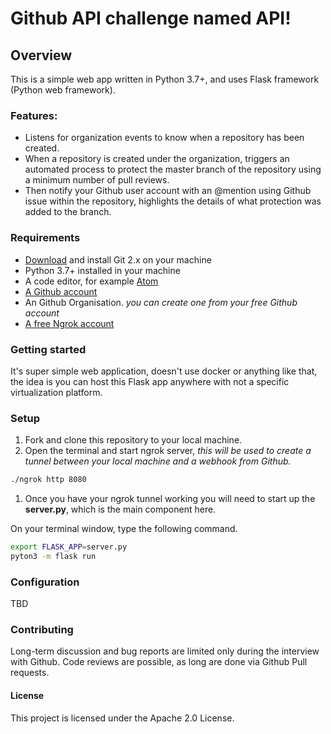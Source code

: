 # Github API challenge named API!

## Overview

This is a simple web app written in Python 3.7+, and uses Flask framework (Python web framework).

### Features:

- Listens for organization events to know when a repository has been created.
- When a repository is created under the organization, triggers an automated process to protect the master branch of the repository using a minimum number of pull reviews.
- Then notify your Github user account with an @mention using Github issue within the repository, highlights the details of what protection was added to the branch.

### Requirements

- [Download](https://git-scm.com/) and install Git 2.x on your machine
- Python 3.7+ installed in your machine
- A code editor, for example [Atom](https://atom.io)
- [A Github account](https://github.com)
- An Github Organisation. _you can create one from your free Github account_
- [A free Ngrok account](https://ngrok.com/)

### Getting started

It's super simple web application, doesn't use docker or anything like that, the idea is you can host this Flask app anywhere with not a specific virtualization platform.

### Setup

1. Fork and clone this repository to your local machine.
2. Open the terminal and start ngrok server, _this will be used to create a tunnel between your local machine and a webhook from Github._

```bash
./ngrok http 8080
```

1. Once you have your ngrok tunnel working you will need to start up the **server.py**, which is the main component here.

On your terminal window, type the following command.

```bash
export FLASK_APP=server.py
pyton3 -m flask run
```

### Configuration

TBD

### Contributing

Long-term discussion and bug reports are limited only during the interview with Github. Code reviews are possible, as long are done via Github Pull requests.

#### License

This project is licensed under the Apache 2.0 License.
